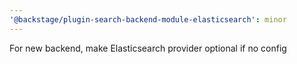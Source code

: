 ```yaml
---
'@backstage/plugin-search-backend-module-elasticsearch': minor
---
```


For new backend, make Elasticsearch provider optional if no config
